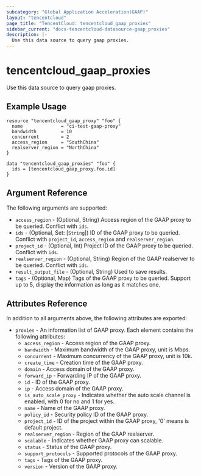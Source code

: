 ```yaml
---
subcategory: "Global Application Acceleration(GAAP)"
layout: "tencentcloud"
page_title: "TencentCloud: tencentcloud_gaap_proxies"
sidebar_current: "docs-tencentcloud-datasource-gaap_proxies"
description: |-
  Use this data source to query gaap proxies.
---
```


# tencentcloud_gaap_proxies

Use this data source to query gaap proxies.

## Example Usage

```hcl
resource "tencentcloud_gaap_proxy" "foo" {
  name              = "ci-test-gaap-proxy"
  bandwidth         = 10
  concurrent        = 2
  access_region     = "SouthChina"
  realserver_region = "NorthChina"
}

data "tencentcloud_gaap_proxies" "foo" {
  ids = [tencentcloud_gaap_proxy.foo.id]
}
```

## Argument Reference

The following arguments are supported:

* `access_region` - (Optional, String) Access region of the GAAP proxy to be queried. Conflict with `ids`.
* `ids` - (Optional, Set: [`String`]) ID of the GAAP proxy to be queried. Conflict with `project_id`, `access_region` and `realserver_region`.
* `project_id` - (Optional, Int) Project ID of the GAAP proxy to be queried. Conflict with `ids`.
* `realserver_region` - (Optional, String) Region of the GAAP realserver to be queried. Conflict with `ids`.
* `result_output_file` - (Optional, String) Used to save results.
* `tags` - (Optional, Map) Tags of the GAAP proxy to be queried. Support up to 5, display the information as long as it matches one.

## Attributes Reference

In addition to all arguments above, the following attributes are exported:

* `proxies` - An information list of GAAP proxy. Each element contains the following attributes:
  * `access_region` - Access region of the GAAP proxy.
  * `bandwidth` - Maximum bandwidth of the GAAP proxy, unit is Mbps.
  * `concurrent` - Maximum concurrency of the GAAP proxy, unit is 10k.
  * `create_time` - Creation time of the GAAP proxy.
  * `domain` - Access domain of the GAAP proxy.
  * `forward_ip` - Forwarding IP of the GAAP proxy.
  * `id` - ID of the GAAP proxy.
  * `ip` - Access domain of the GAAP proxy.
  * `is_auto_scale_proxy` - Indicates whether the auto scale channel is enabled, with 0 for no and 1 for yes.
  * `name` - Name of the GAAP proxy.
  * `policy_id` - Security policy ID of the GAAP proxy.
  * `project_id` - ID of the project within the GAAP proxy, '0' means is default project.
  * `realserver_region` - Region of the GAAP realserver.
  * `scalable` - Indicates whether GAAP proxy can scalable.
  * `status` - Status of the GAAP proxy.
  * `support_protocols` - Supported protocols of the GAAP proxy.
  * `tags` - Tags of the GAAP proxy.
  * `version` - Version of the GAAP proxy.


